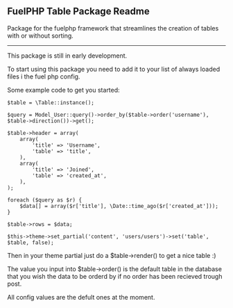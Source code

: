 FuelPHP Table Package Readme
---

Package for the fuelphp framework that streamlines the creation of tables with or without sorting.

---

This package is still in early development.

To start using this package you need to add it to your list of always loaded files i the fuel php config.

Some example code to get you started:

    $table = \Table::instance();
		
    $query = Model_User::query()->order_by($table->order('username'), $table->direction())->get();
	
	$table->header = array(
		array(
			'title'	=> 'Username',
			'table'	=> 'title',
		),
		array(
			'title'	=> 'Joined',
			'table'	=> 'created_at',
		),
	);
	
	foreach ($query as $r) {
		$data[] = array($r['title'], \Date::time_ago($r['created_at']));
	}
	
	$table->rows = $data;
	
	$this->theme->set_partial('content', 'users/users')->set('table', $table, false);


Then in your theme partial just do a $table->render() to get a nice table :)

The value you input into $table->order() is the default table in the database that you wish the data to be orderd by if no order has been recieved trough post.

All config values are the defult ones at the moment.
